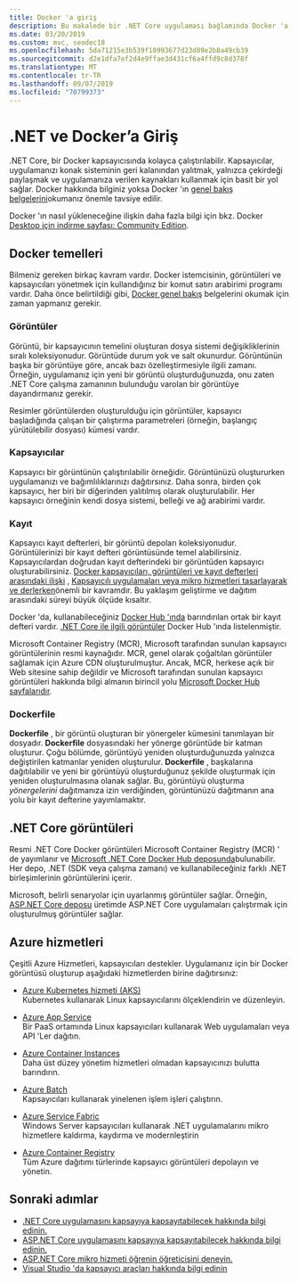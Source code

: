 ```yaml
---
title: Docker 'a giriş
description: Bu makalede bir .NET Core uygulaması bağlamında Docker 'a bir giriş ve genel bakış sunulmaktadır.
ms.date: 03/20/2019
ms.custom: mvc, seodec18
ms.openlocfilehash: 5da71215e3b539f10993677d23d89e2b8a49cb39
ms.sourcegitcommit: d2e1dfa7ef2d4e9ffae3d431cf6a4ffd9c8d378f
ms.translationtype: MT
ms.contentlocale: tr-TR
ms.lasthandoff: 09/07/2019
ms.locfileid: "70799373"
---
```

# <a name="introduction-to-net-and-docker"></a>.NET ve Docker’a Giriş

.NET Core, bir Docker kapsayıcısında kolayca çalıştırılabilir. Kapsayıcılar, uygulamanızı konak sisteminin geri kalanından yalıtmak, yalnızca çekirdeği paylaşmak ve uygulamanıza verilen kaynakları kullanmak için basit bir yol sağlar. Docker hakkında bilginiz yoksa Docker 'ın [genel bakış belgelerini](https://docs.docker.com/engine/docker-overview/)okumanız önemle tavsiye edilir.

Docker 'ın nasıl yükleneceğine ilişkin daha fazla bilgi için bkz. Docker [Desktop için indirme sayfası: Community Edition](https://www.docker.com/products/docker-desktop).

## <a name="docker-basics"></a>Docker temelleri

Bilmeniz gereken birkaç kavram vardır. Docker istemcisinin, görüntüleri ve kapsayıcıları yönetmek için kullandığınız bir komut satırı arabirimi programı vardır. Daha önce belirtildiği gibi, [Docker genel bakış](https://docs.docker.com/engine/docker-overview/) belgelerini okumak için zaman yapmanız gerekir. 

### <a name="images"></a>Görüntüler

Görüntü, bir kapsayıcının temelini oluşturan dosya sistemi değişikliklerinin sıralı koleksiyonudur. Görüntüde durum yok ve salt okunurdur. Görüntünün başka bir görüntüye göre, ancak bazı özelleştirmesiyle ilgili zamanı. Örneğin, uygulamanız için yeni bir görüntü oluşturduğunuzda, onu zaten .NET Core çalışma zamanının bulunduğu varolan bir görüntüye dayandırmanız gerekir.

Resimler görüntülerden oluşturulduğu için görüntüler, kapsayıcı başladığında çalışan bir çalıştırma parametreleri (örneğin, başlangıç yürütülebilir dosyası) kümesi vardır.

### <a name="containers"></a>Kapsayıcılar

Kapsayıcı bir görüntünün çalıştırılabilir örneğidir. Görüntünüzü oluştururken uygulamanızı ve bağımlılıklarınızı dağıtırsınız. Daha sonra, birden çok kapsayıcı, her biri bir diğerinden yalıtılmış olarak oluşturulabilir. Her kapsayıcı örneğinin kendi dosya sistemi, belleği ve ağ arabirimi vardır.

### <a name="registries"></a>Kayıt

Kapsayıcı kayıt defterleri, bir görüntü depoları koleksiyonudur. Görüntülerinizi bir kayıt defteri görüntüsünde temel alabilirsiniz. Kapsayıcılardan doğrudan kayıt defterindeki bir görüntüden kapsayıcı oluşturabilirsiniz. [Docker kapsayıcıları, görüntüleri ve kayıt defterleri arasındaki ilişki](../../architecture/microservices/container-docker-introduction/docker-containers-images-registries.md) , [Kapsayıcılı uygulamaları veya mikro hizmetleri tasarlayarak ve derlerken](../../architecture/microservices/architect-microservice-container-applications/index.md)önemli bir kavramdır. Bu yaklaşım geliştirme ve dağıtım arasındaki süreyi büyük ölçüde kısaltır.

Docker 'da, kullanabileceğiniz [Docker Hub 'ında](https://hub.docker.com/) barındırılan ortak bir kayıt defteri vardır. [.NET Core ile ilgili görüntüler](https://hub.docker.com/_/microsoft-dotnet-core/) Docker Hub 'ında listelenmiştir. 

Microsoft Container Registry (MCR), Microsoft tarafından sunulan kapsayıcı görüntülerinin resmi kaynağıdır. MCR, genel olarak çoğaltılan görüntüler sağlamak için Azure CDN oluşturulmuştur. Ancak, MCR, herkese açık bir Web sitesine sahip değildir ve Microsoft tarafından sunulan kapsayıcı görüntüleri hakkında bilgi almanın birincil yolu [Microsoft Docker Hub sayfalarıdır](https://hub.docker.com/_/microsoft-dotnet-core/).

### <a name="dockerfile"></a>Dockerfile

**Dockerfile** , bir görüntü oluşturan bir yönergeler kümesini tanımlayan bir dosyadır. **Dockerfile** dosyasındaki her yönerge görüntüde bir katman oluşturur. Çoğu bölümde, görüntüyü yeniden oluşturduğunuzda yalnızca değiştirilen katmanlar yeniden oluşturulur. **Dockerfile** , başkalarına dağıtılabilir ve yeni bir görüntüyü oluşturduğunuz şekilde oluşturmak için yeniden oluşturulmasına olanak sağlar. Bu, görüntüyü oluşturma *yönergelerini* dağıtmanıza izin verdiğinden, görüntünüzü dağıtmanın ana yolu bir kayıt defterine yayımlamaktır.

## <a name="net-core-images"></a>.NET Core görüntüleri

Resmi .NET Core Docker görüntüleri Microsoft Container Registry (MCR) ' de yayımlanır ve [Microsoft .NET Core Docker Hub deposunda](https://hub.docker.com/_/microsoft-dotnet-core/)bulunabilir. Her depo, .NET (SDK veya çalışma zamanı) ve kullanabileceğiniz farklı .NET birleşimlerinin görüntülerini içerir. 

Microsoft, belirli senaryolar için uyarlanmış görüntüler sağlar. Örneğin, [ASP.NET Core deposu](https://hub.docker.com/_/microsoft-dotnet-core-aspnet/) üretimde ASP.NET Core uygulamaları çalıştırmak için oluşturulmuş görüntüler sağlar.

## <a name="azure-services"></a>Azure hizmetleri

Çeşitli Azure Hizmetleri, kapsayıcıları destekler. Uygulamanız için bir Docker görüntüsü oluşturup aşağıdaki hizmetlerden birine dağıtırsınız:

* [Azure Kubernetes hizmeti (AKS)](https://azure.microsoft.com/services/kubernetes-service/)\
Kubernetes kullanarak Linux kapsayıcılarını ölçeklendirin ve düzenleyin.

* [Azure App Service](https://azure.microsoft.com/services/app-service/containers/)\
Bir PaaS ortamında Linux kapsayıcıları kullanarak Web uygulamaları veya API 'Ler dağıtın.

* [Azure Container Instances](https://azure.microsoft.com/services/container-instances/)\
Daha üst düzey yönetim hizmetleri olmadan kapsayıcınızı bulutta barındırın.

* [Azure Batch](https://azure.microsoft.com/services/batch/)\
Kapsayıcıları kullanarak yinelenen işlem işleri çalıştırın.

* [Azure Service Fabric](https://azure.microsoft.com/services/service-fabric/)\
Windows Server kapsayıcıları kullanarak .NET uygulamalarını mikro hizmetlere kaldırma, kaydırma ve modernleştirin

* [Azure Container Registry](https://azure.microsoft.com/services/container-registry/)\
Tüm Azure dağıtımı türlerinde kapsayıcı görüntüleri depolayın ve yönetin.

## <a name="next-steps"></a>Sonraki adımlar

* [.NET Core uygulamasını kapsayıya kapsayıtabilecek hakkında bilgi edinin.](build-docker-netcore-container.md)
* [ASP.NET Core uygulamasını kapsayıya kapsayıtabilecek hakkında bilgi edinin.](/aspnet/core/host-and-deploy/docker/building-net-docker-images)
* [ASP.NET Core mikro hizmeti öğrenin öğreticisini deneyin.](https://dotnet.microsoft.com/learn/web/aspnet-microservice-tutorial/intro)
* [Visual Studio 'da kapsayıcı araçları hakkında bilgi edinin](/visualstudio/containers/overview)
